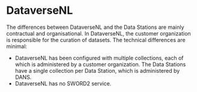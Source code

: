 DataverseNL
===========

The differences between DataverseNL and the Data Stations are mainly contractual and organisational. In DataverseNL, the
customer organization is responsible for the curation of datasets. The technical differences are minimal:

* DataverseNL has been configured with multiple collections, each of which is administered by a customer organization. The Data Stations have a single
  collection per Data Station, which is administered by DANS.
* DataverseNL has no SWORD2 service.


 